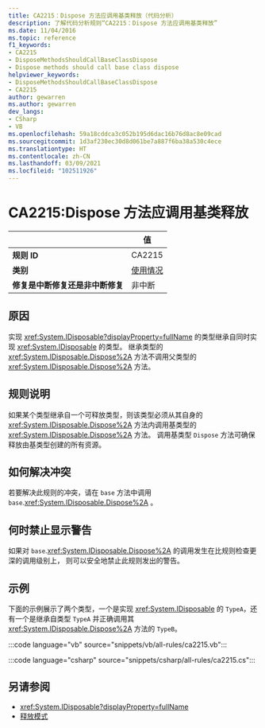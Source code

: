 ```yaml
---
title: CA2215：Dispose 方法应调用基类释放（代码分析）
description: 了解代码分析规则“CA2215：Dispose 方法应调用基类释放”
ms.date: 11/04/2016
ms.topic: reference
f1_keywords:
- CA2215
- DisposeMethodsShouldCallBaseClassDispose
- Dispose methods should call base class dispose
helpviewer_keywords:
- DisposeMethodsShouldCallBaseClassDispose
- CA2215
author: gewarren
ms.author: gewarren
dev_langs:
- CSharp
- VB
ms.openlocfilehash: 59a18cddca3c052b195d6dac16b76d8ac8e09cad
ms.sourcegitcommit: 1d3af230ec30d8d061be7a887f6ba38a530c4ece
ms.translationtype: HT
ms.contentlocale: zh-CN
ms.lasthandoff: 03/09/2021
ms.locfileid: "102511926"
---
```

# <a name="ca2215-dispose-methods-should-call-base-class-dispose"></a>CA2215:Dispose 方法应调用基类释放

| | 值 |
|-|-|
| **规则 ID** |CA2215|
| **类别** |[使用情况](usage-warnings.md)|
| **修复是中断修复还是非中断修复** |非中断|

## <a name="cause"></a>原因

实现 <xref:System.IDisposable?displayProperty=fullName> 的类型继承自同时实现 <xref:System.IDisposable> 的类型。 继承类型的 <xref:System.IDisposable.Dispose%2A> 方法不调用父类型的 <xref:System.IDisposable.Dispose%2A> 方法。

## <a name="rule-description"></a>规则说明

如果某个类型继承自一个可释放类型，则该类型必须从其自身的 <xref:System.IDisposable.Dispose%2A> 方法内调用基类型的 <xref:System.IDisposable.Dispose%2A> 方法。 调用基类型 `Dispose` 方法可确保释放由基类型创建的所有资源。

## <a name="how-to-fix-violations"></a>如何解决冲突

若要解决此规则的冲突，请在 `base` 方法中调用 `base`.<xref:System.IDisposable.Dispose%2A> 。

## <a name="when-to-suppress-warnings"></a>何时禁止显示警告

如果对 `base`.<xref:System.IDisposable.Dispose%2A> 的调用发生在比规则检查更深的调用级别上， 则可以安全地禁止此规则发出的警告。

## <a name="example"></a>示例

下面的示例展示了两个类型，一个是实现 <xref:System.IDisposable> 的 `TypeA`，还有一个是继承自类型 `TypeA` 并正确调用其 <xref:System.IDisposable.Dispose%2A> 方法的 `TypeB`。

:::code language="vb" source="snippets/vb/all-rules/ca2215.vb":::

:::code language="csharp" source="snippets/csharp/all-rules/ca2215.cs":::

## <a name="see-also"></a>另请参阅

- <xref:System.IDisposable?displayProperty=fullName>
- [释放模式](../../../standard/garbage-collection/implementing-dispose.md)
